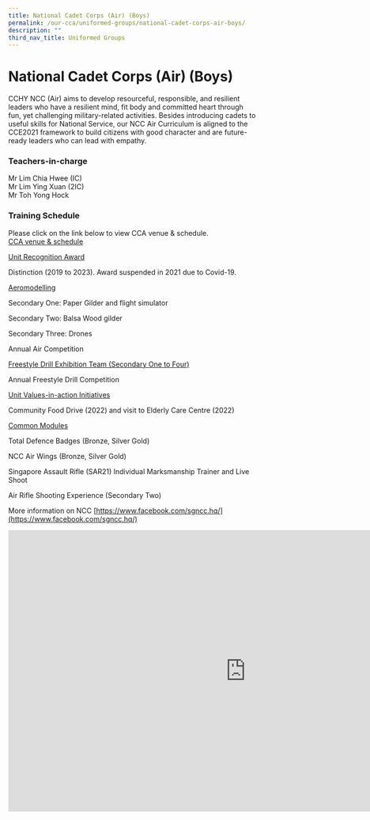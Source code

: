 ```yaml
---
title: National Cadet Corps (Air) (Boys)
permalink: /our-cca/uniformed-groups/national-cadet-corps-air-boys/
description: ""
third_nav_title: Uniformed Groups
---
```

# **National Cadet Corps (Air) (Boys)**

CCHY NCC (Air) aims to develop resourceful, responsible, and resilient leaders who have a resilient mind, fit body and committed heart through fun, yet challenging military-related activities. Besides introducing cadets to useful skills for National Service, our NCC Air Curriculum is aligned to the CCE2021 framework to build citizens with good character and are future-ready leaders who can lead with empathy.


### Teachers-in-charge
Mr Lim Chia Hwee (IC)  
Mr Lim Ying Xuan (2IC)   
Mr Toh Yong Hock  

### Training Schedule

Please click on the link below to view CCA venue &amp; schedule.&nbsp;  
[CCA venue &amp; schedule](/our-cca/cca/cca-venue-schedule/)

<u>Unit Recognition Award</u>

Distinction (2019 to 2023). Award suspended in 2021 due to Covid-19.
 
<u>Aeromodelling</u>

Secondary One: Paper Gilder and flight simulator

Secondary Two: Balsa Wood gilder

Secondary Three: Drones

Annual Air Competition  
 

<u>Freestyle Drill Exhibition Team (Secondary One to Four)</u>

Annual Freestyle Drill Competition
 

<u>Unit Values-in-action Initiatives</u>

Community Food Drive (2022) and visit to Elderly Care Centre (2022)
  

<u>Common Modules</u>

Total Defence Badges (Bronze, Silver Gold)

NCC Air Wings (Bronze, Silver Gold)

Singapore Assault Rifle (SAR21) Individual Marksmanship Trainer and Live Shoot

Air Rifle Shooting Experience (Secondary Two)

More information on NCC
[https://www.facebook.com/sgncc.hq/](https://www.facebook.com/sgncc.hq/)

<iframe allowfullscreen="true" height="569" width="960" frameborder="0" src="https://docs.google.com/presentation/d/e/2PACX-1vRx5FD0xl5FKzci1oHvNMS6PNRIeNp2RAFR8xExBwBP33V7PjnADpxCc5wHbU3AR4jnRp_0JRyRwom-/embed?start=true&amp;loop=true&amp;delayms=5000"></iframe>
